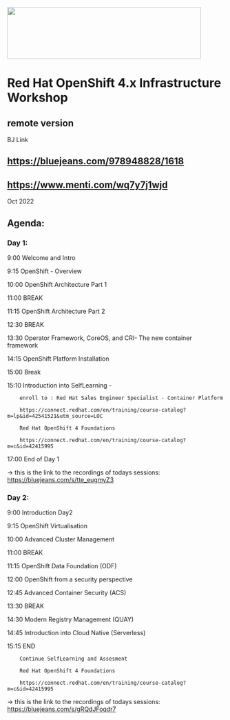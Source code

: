 <img src="https://github.com/alfbach/OCP_Arch/blob/master/logo.png" width="450" height="120">


# Red Hat OpenShift 4.x Infrastructure Workshop
## remote version

BJ Link 

## https://bluejeans.com/978948828/1618

## https://www.menti.com/wq7y7j1wjd

Oct 2022

## Agenda:

### Day 1:

9:00		Welcome and Intro	

9:15		OpenShift - Overview

10:00		OpenShift Architecture Part 1

11:00		BREAK		

11:15		OpenShift Architecture Part 2

12:30		BREAK

13:30		Operator Framework, CoreOS, and CRI- The new container framework

14:15		OpenShift Platform Installation

15:00		Break

15:10		Introduction into SelfLearning - 

		enroll to : Red Hat Sales Engineer Specialist - Container Platform

		https://connect.redhat.com/en/training/course-catalog?m=lp&id=42541521&utm_source=LOC 
		
		Red Hat OpenShift 4 Foundations

		https://connect.redhat.com/en/training/course-catalog?m=c&id=42415995

17:00		End of Day 1

-> this is the link to the recordings of todays sessions: https://bluejeans.com/s/tte_eugmyZ3

### Day 2:

9:00		Introduction Day2

9:15		OpenShift Virtualisation		

10:00		Advanced Cluster Management

11:00		BREAK

11:15		OpenShift Data Foundation (ODF)

12:00		OpenShift from a security perspective

12:45		Advanced Container Security (ACS) 

13:30		BREAK
		
14:30		Modern Registry Management (QUAY)

14:45		Introduction into Cloud Native (Serverless)

15:15		END

		Continue SelfLearning and Assesment

		Red Hat OpenShift 4 Foundations

		https://connect.redhat.com/en/training/course-catalog?m=c&id=42415995		

-> this is the link to the recordings of todays sessions: https://bluejeans.com/s/gRQdJFoqdr7
